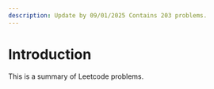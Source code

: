 ```yaml
---
description: Update by 09/01/2025 Contains 203 problems.
---
```


# Introduction

This is a summary of Leetcode problems.
